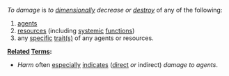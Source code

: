 *To damage* is *to [dimensionally](https://github.com/gcassel/Modular-Organization-Terminology/blob/master/terms/dimension.md) decrease or [destroy](https://github.com/gcassel/Modular-Organization-Terminology/blob/master/terms/destroy.md)* of any of the following:
1. [agents](https://github.com/gcassel/Modular-Organization-Terminology/blob/master/terms/agent.md)
2. [resources](https://github.com/gcassel/Modular-Organization-Terminology/blob/master/terms/resource.md) (including [systemic](https://github.com/gcassel/Modular-Organization-Terminology/blob/master/terms/system.md) [functions](https://github.com/gcassel/Modular-Organization-Terminology/blob/master/terms/function.md))
3. any [specific](https://github.com/gcassel/Modular-Organization-Terminology/blob/master/terms/specific.md) [trait(s)](https://github.com/gcassel/Modular-Organization-Terminology/blob/master/terms/trait.md) of any agents or resources.

**[Related](https://github.com/gcassel/Modular-Organization-Terminology/blob/master/terms/relationship.md) [Terms](https://github.com/gcassel/Modular-Organization-Terminology/blob/master/terms/term.md):**  
* *Harm* often [especially](https://github.com/gcassel/Modular-Organization-Terminology/blob/master/terms/specialize.md) [indicates](https://github.com/gcassel/Modular-Organization-Terminology/blob/master/terms/harm.md) ([direct](https://github.com/gcassel/Modular-Organization-Terminology/blob/master/terms/direct.md) *or* indirect) *damage to agents*.

